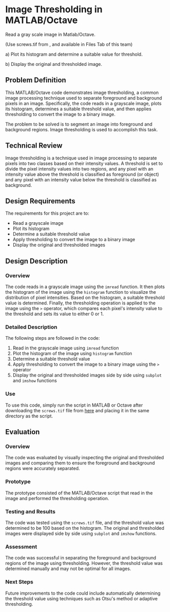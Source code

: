 # Image Thresholding in MATLAB/Octave

<p>Read a gray scale image in Matlab/Octave. </p><p>(Use screws.tif from <https://people.math.sc.edu/Burkardt/data/tif/tif.html>, and available in Files Tab of this team)</p><p>a) Plot its histogram and determine a suitable value for threshold.  </p><p>b) Display the original and thresholded image.</p><p></p>

## Problem Definition

This MATLAB/Octave code demonstrates image thresholding, a common image processing technique used to separate foreground and background pixels in an image. Specifically, the code reads in a grayscale image, plots its histogram, determines a suitable threshold value, and then applies thresholding to convert the image to a binary image.

The problem to be solved is to segment an image into foreground and background regions. Image thresholding is used to accomplish this task.

## Technical Review

Image thresholding is a technique used in image processing to separate pixels into two classes based on their intensity values. A threshold is set to divide the pixel intensity values into two regions, and any pixel with an intensity value above the threshold is classified as foreground (or object) and any pixel with an intensity value below the threshold is classified as background.

## Design Requirements

The requirements for this project are to:

- Read a grayscale image
- Plot its histogram
- Determine a suitable threshold value
- Apply thresholding to convert the image to a binary image
- Display the original and thresholded images

## Design Description

### Overview

The code reads in a grayscale image using the `imread` function. It then plots the histogram of the image using the `histogram` function to visualize the distribution of pixel intensities. Based on the histogram, a suitable threshold value is determined. Finally, the thresholding operation is applied to the image using the `>` operator, which compares each pixel's intensity value to the threshold and sets its value to either 0 or 1.

### Detailed Description

The following steps are followed in the code:

1. Read in the grayscale image using `imread` function
2. Plot the histogram of the image using `histogram` function
3. Determine a suitable threshold value
4. Apply thresholding to convert the image to a binary image using the `>` operator
5. Display the original and thresholded images side by side using `subplot` and `imshow` functions

### Use

To use this code, simply run the script in MATLAB or Octave after downloading the `screws.tif` file from [here](https://people.math.sc.edu/Burkardt/data/tif/tif.html) and placing it in the same directory as the script.

## Evaluation

### Overview

The code was evaluated by visually inspecting the original and thresholded images and comparing them to ensure the foreground and background regions were accurately separated.

### Prototype

The prototype consisted of the MATLAB/Octave script that read in the image and performed the thresholding operation.

### Testing and Results

The code was tested using the `screws.tif` file, and the threshold value was determined to be 100 based on the histogram. The original and thresholded images were displayed side by side using `subplot` and `imshow` functions.

### Assessment

The code was successful in separating the foreground and background regions of the image using thresholding. However, the threshold value was determined manually and may not be optimal for all images.

### Next Steps

Future improvements to the code could include automatically determining the threshold value using techniques such as Otsu's method or adaptive thresholding.

